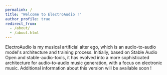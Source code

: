 ```yaml
---
permalink: /
title: "Welcome to ElectroAudio !"
author_profile: true
redirect_from: 
  - /about/
  - /about.html
---
```


ElectroAudio is my musical artificial alter ego, which is an audio-to-audio model's architecture and training process. Initially, based on Stable Audio Open and stable-audio-tools, it has evolved into a more sophisticated architecture for audio-to-audio music generation, with a focus on electronic music. Additional information about this version will be available soon !
